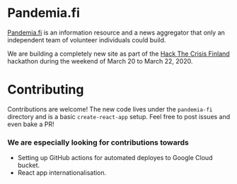 # Pandemia.fi

[Pandemia.fi](https://www.pandemia.fi/) is an information resource and a news aggregator that only an independent team of volunteer individuals could build.

We are building a completely new site as part of the [Hack The Crisis Finland](https://www.hackthecrisisfinland.com/) hackathon during the weekend of March 20 to March 22, 2020.

# Contributing

Contributions are welcome! The new code lives under the `pandemia-fi` directory and is a basic `create-react-app` setup. Feel free to post issues and even bake a PR!

### We are especially looking for contributions towards

- Setting up GitHub actions for automated deployes to Google Cloud bucket.
- React app internationalisation.
